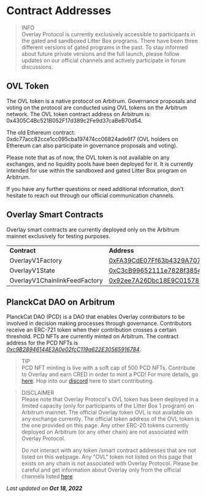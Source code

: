 # Contract Addresses



> INFO     
> Overlay Protocol is currently exclusively accessible to participants in the gated and sandboxed Litter Box programs. There have been three different versions of gated programs in the past. To stay informed about future private versions and the full launch, please follow updates on our official channels and actively participate in forum discussions.




## OVL Token

The OVL token is a native protocol on Arbitrum. Governance proposals and voting on the protocol are conducted using OVL tokens on the Arbitrum network. The OVL token contract address on Arbitrum is: 0x4305C4Bc521B052F17d389c2Fe9d37caBeB70d54. 

The old Ethereum contract: 0xdc77acc82cce1cc095cba197474cc06824ade6f7 (OVL holders on Ethereum can also participate in governance proposals and voting).

Please note that as of now, the OVL token is not available on any exchanges, and no liquidity pools have been deployed for it. It is currently intended for use within the sandboxed and gated Litter Box program on Arbitrum. 

If you have any further questions or need additional information, don't hesitate to reach out through our official communication channels.
 


## Overlay Smart Contracts

Overlay smart contracts are currently deployed only on the Arbitrum mainnet exclusively for testing purposes. 


<table>
  <tr>
   <td><strong>Contract</strong>
   </td>
   <td><strong>Address</strong>
   </td>
  </tr>
  <tr>
   <td>OverlayV1Factory
   </td>
   <td><a href="https://arbiscan.io/address/0xFA39CdE07Ff63b4329A70784C0600Da38CF4777C">0xFA39CdE07Ff63b4329A70784C0600Da38CF4777C</a>
   </td>
  </tr>
  <tr>
   <td>OverlayV1State
   </td>
   <td><a href="https://arbiscan.io/address/0xC3cB99652111e7828f38544E3e94c714D8F9a51a#code">0xC3cB99652111e7828f38544E3e94c714D8F9a51a</a>
   </td>
  </tr>
  <tr>
   <td>OverlayV1ChainlinkFeedFactory
   </td>
   <td><a href="https://arbiscan.io/address/0x92ee7A26Dbc18E9C0157831d79C2906A02fD1FAe">0x92ee7A26Dbc18E9C0157831d79C2906A02fD1FAe</a>
   </td>
  </tr>
</table>



## PlanckCat DAO on Arbitrum

PlanckCat DAO (PCD) is a DAO that enables Overlay contributors to be involved in decision making processes through governance. Contributors receive an ERC-721 token when their contribution crosses a certain threshold. PCD NFTs are currently minted on Arbitrum. The contract address for the PCD NFTs is _[0xc9B28946144E3A0e02fcC119a622E30565916784](https://arbiscan.io/token/0xc9B28946144E3A0e02fcC119a622E30565916784)_.



> TIP     
> PCD NFT minting is live with a soft cap of 500 PCD NFTs. Contribute to Overlay and earn CRED in order to mint a PCD! For more details, go [here](https://www.notion.so/PlanckCat-DAO-7a3fe097aa5c4acaac2d89e142467e53). Hop into our [discord](https://discord.com/invite/m2U5vSr4gD) here to start contributing.



> DISCLAIMER    
> Please note that Overlay Protocol's OVL token has been deployed in a limited capacity (only for participants of the Litter Box 1 program) on Arbitrum mainnet. The official Overlay token OVL is not available on any exchange currently. The official token address of the OVL token is the one provided on this page. Any other ERC-20 tokens currently deployed on Arbitrum (or any other chain) are not associated with Overlay Protocol.       
> 
> Do not interact with any token /smart contract addresses that are not listed on this webpage. Any "OVL" token not listed on this page that exists on any chain is not associated with Overlay Protocol. Please be careful and get information about Overlay only from the official channels listed [here](https://overlay-docs.vercel.app/Getting%20Started/Communication%20channels).


<p style={{textAlign: 'right'}}>
<em>Last updated on <strong>Oct 18, 2022</strong></em></p>


 
